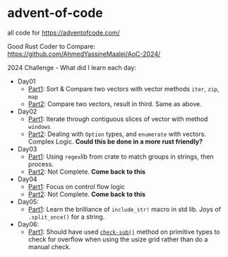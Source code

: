 # advent-of-code
all code for https://adventofcode.com/

Good Rust Coder to Compare: https://github.com/AhmedYassineMaalej/AoC-2024/

2024 Challenge - What did I learn each day:
- Day01
    - [Part1](https://adventofcode.com/2024/day/1#part1): Sort & Compare two vectors with vector methods `iter`, `zip`, `map`
    - [Part2](https://adventofcode.com/2024/day/1#part2): Compare two vectors, result in third. Same as above.
- Day02
    - [Part1](https://adventofcode.com/2024/day/2#part1): Iterate through contiguous slices of vector with method `windows`
    - [Part2](https://adventofcode.com/2024/day/2#part2): Dealing with `Option` types, and `enumerate` with vectors. Complex Logic. **Could this be done in a more rust friendly?**
- Day03
    - [Part1](https://adventofcode.com/2024/day/3#part1): Using `regex`lib from crate to match groups in strings, then process.
    - [Part2](https://adventofcode.com/2024/day/3#part2): Not Complete. **Come back to this**
- Day04
    - [Part1](https://adventofcode.com/2024/day/4#part1): Focus on control flow logic
    - [Part2](https://adventofcode.com/2024/day/4#part2): Not Complete. **Come back to this**
- Day05:
    - [Part1](https://adventofcode.com/2024/day/5#part1): Learn the brilliance of `include_str!` macro in std lib. Joys of `.split_once()` for a string.
- Day06:
    - [Part1](https://adventofcode.com/2024/day/6#part1): Should have used [`check-sub()`](https://doc.rust-lang.org/std/primitive.usize.html#method.checked_sub) method on primitive types to check for overflow when using the usize grid rather than do a manual check. 